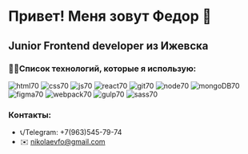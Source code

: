 # Привет! Меня зовут Федор :pray:
## Junior Frontend developer из Ижевска
<!-- 
### :hammer:Мои последние проекты :
#### Ссылка на сервис [Mesto](https://nikolaev.student.nomoredomains.club)
#### Ссылка на сайт: [Путешествие по России](https://nikolaevfo.github.io/russian-travel/index.html). -->

### 👨‍💻Список технологий, которые я использую:
![html70](https://user-images.githubusercontent.com/66542605/120193713-caffa300-c22d-11eb-8cbe-78a33cfe648e.png)
![css70](https://user-images.githubusercontent.com/66542605/120193707-c9ce7600-c22d-11eb-85c0-4a6074d2dc46.png)
![js70](https://user-images.githubusercontent.com/66542605/120193715-caffa300-c22d-11eb-8f5f-e21639e376e3.png)
![react70](https://user-images.githubusercontent.com/66542605/120193720-cb983980-c22d-11eb-98ec-0b5579649b31.png)
![git70](https://user-images.githubusercontent.com/66542605/120193710-ca670c80-c22d-11eb-878d-07ce5326b108.png)
![node70](https://user-images.githubusercontent.com/66542605/120193717-cb983980-c22d-11eb-8be4-1df280af6dd6.png)
![mongoDB70](https://user-images.githubusercontent.com/66542605/120193716-cb983980-c22d-11eb-8d06-d84dab8b8242.png)
![figma70](https://user-images.githubusercontent.com/66542605/120193709-c9ce7600-c22d-11eb-96f1-58d2269aa395.png)
![webpack70](https://user-images.githubusercontent.com/66542605/120193722-cc30d000-c22d-11eb-9ee9-3e0a5e837065.png)
![gulp70](https://user-images.githubusercontent.com/66542605/120193711-ca670c80-c22d-11eb-878a-2e139a3bcb77.png)
![sass70](https://user-images.githubusercontent.com/66542605/120193721-cc30d000-c22d-11eb-8195-e9e0ff763d8f.png)


### Контакты:
- 📞/Telegram: +7(963)545-79-74
- ✉️ nikolaevfo@gmail.com
